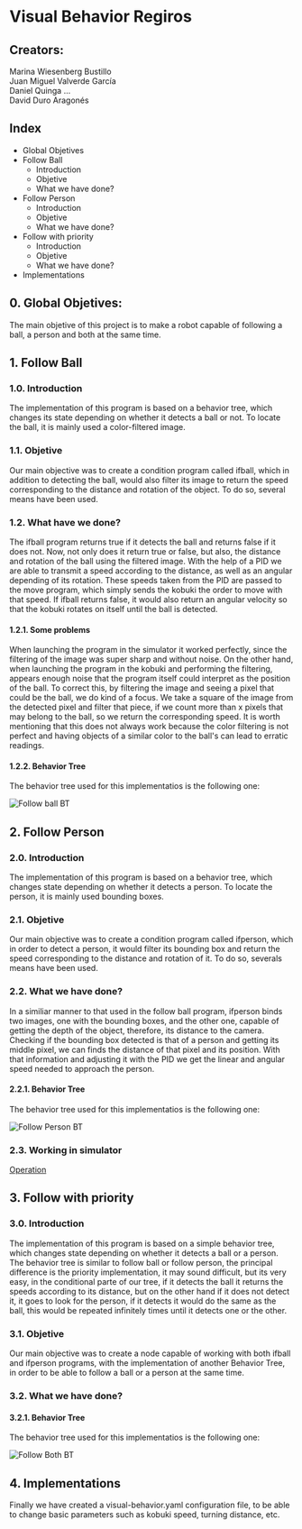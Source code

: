 # Visual Behavior Regiros

## Creators:
Marina Wiesenberg Bustillo <br />
Juan Miguel Valverde García <br />
Daniel Quinga ... <br />
David Duro Aragonés <br />

## Index
   - Global Objetives
   - Follow Ball 
     - Introduction 
     - Objetive 
     - What we have done? 
   - Follow Person 
     - Introduction 
     - Objetive 
     - What we have done? 
   - Follow with priority 
     - Introduction 
     - Objetive 
     - What we have done? 
   - Implementations 
   
## 0. Global Objetives: 
The main objetive of this project is to make a robot capable of following a ball, a person and both at the same time.
   
## 1. Follow Ball

### 1.0. Introduction
   The implementation of this program is based on a behavior tree, which changes its state depending on whether it detects a ball or not. To locate the ball, it is mainly used a color-filtered image.
   
### 1.1. Objetive
   Our main objective was to create a condition program called ifball, which in addition to detecting the ball, would also filter its image to return the speed corresponding to the distance and rotation of the object. To do so, several means have been used.
   
### 1.2. What have we done?
   The ifball program returns true if it detects the ball and returns false if it does not. Now, not only does it return true or false, but also, the distance and rotation of the ball using the filtered image. With the help of a PID we are able to transmit a speed according to the distance, as well as an angular depending of its rotation. These speeds taken from the PID are passed to the move program, which simply sends the kobuki the order to move with that speed. If ifball returns false, it would also return an angular velocity so that the kobuki rotates on itself until the ball is detected.
   
#### 1.2.1. Some problems
   When launching the program in the simulator it worked perfectly, since the filtering of the image was super sharp and without noise. On the other hand, when launching the program in the kobuki and performing the filtering, appears enough noise that the program itself could interpret as the position of the ball. To correct this, by filtering the image and seeing a pixel that could be the ball, we do kind of a focus. We take a square of the image from the detected pixel and filter that piece, if we count more than x pixels that may belong to the ball, so we return the corresponding speed. It is worth mentioning that this does not always work because the color filtering is not perfect and having objects of a similar color to the ball's can lead to erratic readings.

#### 1.2.2. Behavior Tree
   The behavior tree used for this implementatios is the following one:

   ![Follow ball BT](https://i.postimg.cc/pdYrRHw1/bt-ifball.png "Follow ball BT")

## 2. Follow Person
   
### 2.0. Introduction
   The implementation of this program is based on a behavior tree, which changes state depending on whether it detects a person. To locate the person, it is mainly used bounding boxes.

### 2.1. Objetive
   Our main objective was to create a condition program called ifperson, which in order to detect a person, it would filter its bounding box and return the speed corresponding to the distance and rotation of it. To do so, severals means have been used.
   
### 2.2. What we have done?
   In a similiar manner to that used in the follow ball program, ifperson binds two images, one with the bounding boxes, and the other one, capable of getting the depth of the object, therefore, its distance to the camera. Checking if the bounding box detected is that of a person and getting its middle pixel, we can finds the distance of that pixel and its position. With that information and adjusting it with the PID we get the linear and angular speed needed to approach the person.

#### 2.2.1. Behavior Tree
   The behavior tree used for this implementatios is the following one:

   ![Follow Person BT](https://i.postimg.cc/JsPRJ1mr/bt-if-person.png "Follow person BT")

### 2.3. Working in simulator
   [Operation](https://urjc-my.sharepoint.com/:v:/g/personal/da_quinga_2020_alumnos_urjc_es/Ed7FduVtF61FijoWPuvrN4UBaSExEh2OFEv1WyQdnvhRlA?e=ohRvtC)
   
## 3. Follow with priority
   
### 3.0. Introduction
   The implementation of this program is based on a simple behavior tree, which changes state depending on whether it detects a ball or a person. The behavior tree is similar to follow ball or follow person, the principal difference is the priority implementation, it may sound difficult, but its very easy, in the conditional parte of our tree, if it detects the ball it returns the speeds according to its distance, but on the other hand if it does not detect it, it goes to look for the person, if it detects it would do the same as the ball, this would be repeated infinitely times until it detects one or the other.
   
### 3.1. Objetive
   Our main objective was to create a node capable of working with both ifball and ifperson programs, with the implementation of another Behavior Tree, in order to be able to follow a ball or a person at the same time. 

### 3.2. What we have done?
   
#### 3.2.1. Behavior Tree
   The behavior tree used for this implementatios is the following one:

   ![Follow Both BT](https://i.postimg.cc/v1KMq3cC/bt-if-both.png "Follow both BT")  

## 4. Implementations
   Finally we have created a visual-behavior.yaml configuration file, to be able to change basic parameters such as kobuki speed, turning distance, etc.

